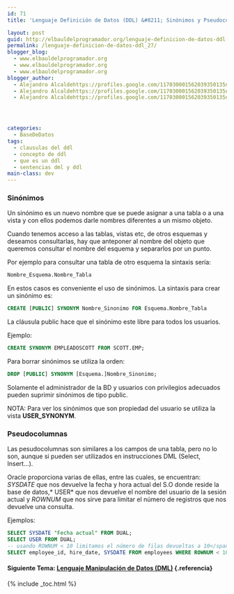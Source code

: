 ```yaml
---
id: 71
title: 'Lenguaje Definición de Datos (DDL) &#8211; Sinónimos y Pseudocolumnas'

layout: post
guid: http://elbauldelprogramador.org/lenguaje-definicion-de-datos-ddl-sinonimos-y-pseudocolumnas/
permalink: /lenguaje-definicion-de-datos-ddl_27/
blogger_blog:
  - www.elbauldelprogramador.org
  - www.elbauldelprogramador.org
  - www.elbauldelprogramador.org
blogger_author:
  - Alejandro Alcaldehttps://profiles.google.com/117030001562039350135noreply@blogger.com
  - Alejandro Alcaldehttps://profiles.google.com/117030001562039350135noreply@blogger.com
  - Alejandro Alcaldehttps://profiles.google.com/117030001562039350135noreply@blogger.com




categories:
  - BaseDeDatos
tags:
  - clausulas del ddl
  - concepto de ddl
  - que es un ddl
  - sentencias dml y ddl
main-class: dev
---
```

<div class="icosql">
</div>

### Sinónimos

Un sinónimo es un nuevo nombre que se puede asignar a una tabla o a una vista y con ellos podemos darle nombres diferentes a un mismo objeto.

Cuando tenemos acceso a las tablas, vistas etc, de otros esquemas y deseamos consultarlas, hay que anteponer al nombre del objeto que queremos consultar el nombre del esquema y separarlos por un punto.  
<!--ad--> Por ejemplo para consultar una tabla de otro esquema la sintaxis sería:

```sql
Nombre_Esquema.Nombre_Tabla
```

En estos casos es conveniente el uso de sinónimos. La sintaxis para crear un sinónimo es:

```sql
CREATE [PUBLIC] SYNONYM Nombre_Sinonimo FOR Esquema.Nombre_Tabla
```

La cláusula public hace que el sinónimo este libre para todos los usuarios.

Ejemplo:

```sql
CREATE SYNONYM EMPLEADOSCOTT FROM SCOTT.EMP;
```

Para borrar sinónimos se utiliza la orden:

```sql
DROP [PUBLIC] SYNONYM [Esquema.]Nombre_Sinonimo;
```

Solamente el administrador de la BD y usuarios con privilegios adecuados pueden suprimir sinónimos de tipo public.

NOTA: Para ver los sinónimos que son propiedad del usuario se utiliza la vista **USER_SYNONYM**.

### Pseudocolumnas

Las pesudocolumnas son similares a los campos de una tabla, pero no lo son, aunque si pueden ser utilizados en instrucciones DML (Select, Insert…).

Oracle proporciona varias de ellas, entre las cuales, se encuentran: *SYSDATE* que nos devuelve la fecha y hora actual del S.O donde reside la base de datos,* USER* que nos devuelve el nombre del usuario de la sesión actual y *ROWNUM* que nos sirve para limitar el número de registros que nos devuelve una consulta.

Ejemplos:

```sql
SELECT SYSDATE "Fecha actual" FROM DUAL;
SELECT USER FROM DUAL;
-- usando ROWNUM < 10 limitamos el número de filas devueltas a 10</span>
SELECT employee_id, hire_date, SYSDATE FROM employees WHERE ROWNUM < 10;
```

#### Siguiente Tema: [Lenguaje Manipulación de Datos (DML)][1] {.referencia}



 [1]: https://elbauldelprogramador.com/lenguaje-manipulacion-de-datos-dml/

{% include _toc.html %}
